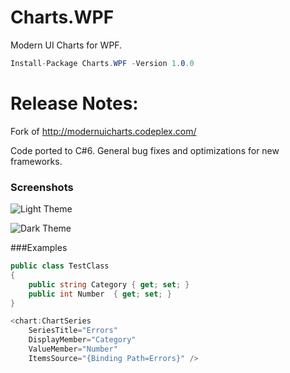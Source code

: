 # Charts.WPF
Modern UI Charts for WPF.

```csharp
Install-Package Charts.WPF -Version 1.0.0
```

# Release Notes:
Fork of http://modernuicharts.codeplex.com/

Code ported to C#6. General bug fixes and optimizations for new frameworks.

### Screenshots

![Light Theme](https://github.com/mendonca-andre/Charts.WPF/blob/master/Screenshots/light.png)

![Dark Theme](https://github.com/mendonca-andre/Charts.WPF/blob/master/Screenshots/dark.png)

###Examples

```csharp
public class TestClass
{
    public string Category { get; set; }
    public int Number  { get; set; }
}

<chart:ChartSeries
    SeriesTitle="Errors"
    DisplayMember="Category"
    ValueMember="Number"    
    ItemsSource="{Binding Path=Errors}" />
```
  
